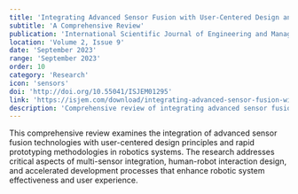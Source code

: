 ```yaml
---
title: 'Integrating Advanced Sensor Fusion with User-Centered Design and Rapid Prototyping in Robotics'
subtitle: 'A Comprehensive Review'
publication: 'International Scientific Journal of Engineering and Management (ISJEM)'
location: 'Volume 2, Issue 9'
date: 'September 2023'
range: 'September 2023'
order: 10
category: 'Research'
icon: 'sensors'
doi: 'http://doi.org/10.55041/ISJEM01295'
link: 'https://isjem.com/download/integrating-advanced-sensor-fusion-with-user-centered-design-and-rapid-prototyping-in-robotics-a-comprehensive-review/'
description: 'Comprehensive review of integrating advanced sensor fusion technologies with user-centered design and rapid prototyping methodologies in robotics systems.'
---
```


This comprehensive review examines the integration of advanced sensor fusion technologies with user-centered design principles and rapid prototyping methodologies in robotics systems. The research addresses critical aspects of multi-sensor integration, human-robot interaction design, and accelerated development processes that enhance robotic system effectiveness and user experience. 